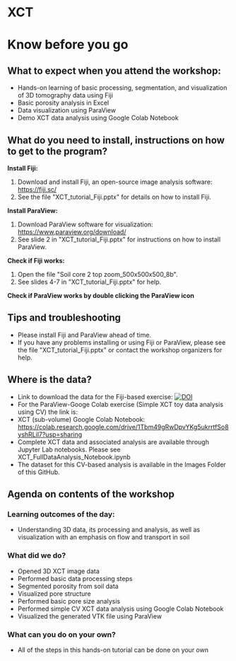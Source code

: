 # XCT

# Know before you go

## What to expect when you attend the workshop:

* Hands-on learning of basic processing, segmentation, and visualization of 3D tomography data using Fiji
* Basic porosity analysis in Excel
* Data visualization using ParaView
* Demo XCT data analysis using Google Colab Notebook

## What do you need to install, instructions on how to get to the program?

**Install Fiji:**

1. Download and install Fiji, an open-source image analysis software: https://fiji.sc/
2. See the file "XCT_tutorial_Fiji.pptx" for details on how to install Fiji.

**Install ParaView:**

1. Download ParaView software for visualization: https://www.paraview.org/download/
2. See slide 2 in "XCT_tutorial_Fiji.pptx" for instructions on how to install ParaView.

**Check if Fiji works:**

1. Open the file "Soil core 2 top zoom_500x500x500_8b".
2. See slides 4-7 in "XCT_tutorial_Fiji.pptx" for help.

**Check if ParaView works by double clicking the ParaView icon**

## Tips and troubleshooting

* Please install Fiji and ParaView ahead of time.
* If you have any problems installing or using Fiji or ParaView, please see the file "XCT_tutorial_Fiji.pptx" or contact the workshop organizers for help.

## Where is the data?

* Link to download the data for the Fiji-based exercise: [![DOI](https://zenodo.org/badge/DOI/10.5281/zenodo.8377888.svg)](https://doi.org/10.5281/zenodo.8377888)
* For the ParaView-Googe Colab exercise (Simple XCT toy data analysis using CV) the link is:
* XCT (sub-volume) Google Colab Notebook: https://colab.research.google.com/drive/1Tbm49gRwDpvYKg5ukrrtfSo8yshRLil7?usp=sharing
* Complete XCT data and associated analysis are available through Jupyter Lab notebooks. Please see XCT_FullDataAnalysis_Notebook.ipynb
* The dataset for this CV-based analysis is available in the Images Folder of this GitHub. 

## Agenda on contents of the workshop

### Learning outcomes of the day:

* Understanding 3D data, its processing and analysis, as well as visualization with an emphasis on flow and transport in soil

### What did we do?

* Opened 3D XCT image data
* Performed basic data processing steps
* Segmented porosity from soil data
* Visualized pore structure
* Performed basic pore size analysis
* Performed simple CV XCT data analysis using Google Colab Notebook
* Visualized the generated VTK file using ParaView

### What can you do on your own?

* All of the steps in this hands-on tutorial can be done on your own


